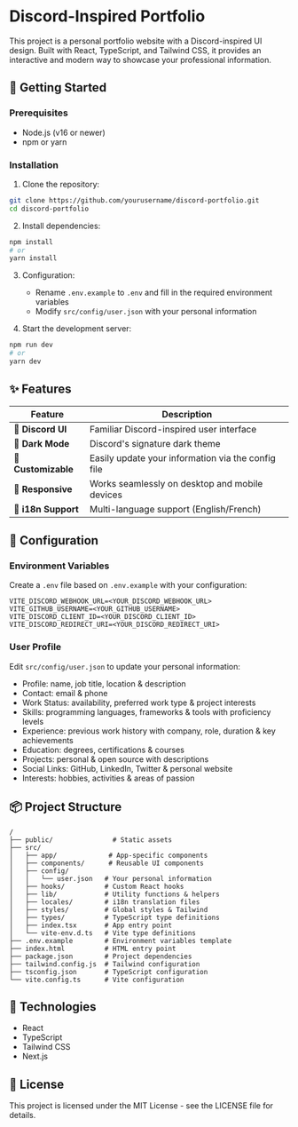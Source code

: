 # Discord-Inspired Portfolio

This project is a personal portfolio website with a Discord-inspired UI design. Built with React, TypeScript, and Tailwind CSS, it provides an interactive and modern way to showcase your professional information.

## 🚀 Getting Started

### Prerequisites

- Node.js (v16 or newer)
- npm or yarn

### Installation

1. Clone the repository:

```bash
git clone https://github.com/yourusername/discord-portfolio.git
cd discord-portfolio
```

2. Install dependencies:

```bash
npm install
# or
yarn install
```

3. Configuration:

    - Rename `.env.example` to `.env` and fill in the required environment variables
    - Modify `src/config/user.json` with your personal information

4. Start the development server:

```bash
npm run dev
# or
yarn dev
```

## ✨ Features

| Feature             | Description                                        |
|---------------------|----------------------------------------------------|
| 💬 **Discord UI**   | Familiar Discord-inspired user interface           |
| 🌙 **Dark Mode**    | Discord's signature dark theme                     |
| 🧩 **Customizable** | Easily update your information via the config file |
| 📱 **Responsive**   | Works seamlessly on desktop and mobile devices     |
| 🔄 **i18n Support** | Multi-language support (English/French)            |

## 📝 Configuration

### Environment Variables

Create a `.env` file based on `.env.example` with your configuration:

```
VITE_DISCORD_WEBHOOK_URL=<YOUR_DISCORD_WEBHOOK_URL>
VITE_GITHUB_USERNAME=<YOUR_GITHUB_USERNAME>
VITE_DISCORD_CLIENT_ID=<YOUR_DISCORD_CLIENT_ID>
VITE_DISCORD_REDIRECT_URI=<YOUR_DISCORD_REDIRECT_URI>
```

### User Profile

Edit `src/config/user.json` to update your personal information:

- Profile: name, job title, location & description
- Contact: email & phone
- Work Status: availability, preferred work type & project interests
- Skills: programming languages, frameworks & tools with proficiency levels
- Experience: previous work history with company, role, duration & key achievements
- Education: degrees, certifications & courses
- Projects: personal & open source with descriptions
- Social Links: GitHub, LinkedIn, Twitter & personal website
- Interests: hobbies, activities & areas of passion

## 📦 Project Structure

```
/
├── public/               # Static assets
├── src/
│   ├── app/             # App-specific components
│   ├── components/      # Reusable UI components 
│   ├── config/         
│   │   └── user.json   # Your personal information
│   ├── hooks/          # Custom React hooks
│   ├── lib/            # Utility functions & helpers
│   ├── locales/        # i18n translation files
│   ├── styles/         # Global styles & Tailwind
│   ├── types/          # TypeScript type definitions
│   ├── index.tsx       # App entry point
│   └── vite-env.d.ts   # Vite type definitions
├── .env.example        # Environment variables template
├── index.html          # HTML entry point
├── package.json        # Project dependencies
├── tailwind.config.js  # Tailwind configuration
├── tsconfig.json       # TypeScript configuration
└── vite.config.ts      # Vite configuration
```

## 🔧 Technologies

- React
- TypeScript
- Tailwind CSS
- Next.js

## 📄 License

This project is licensed under the MIT License - see the LICENSE file for details.